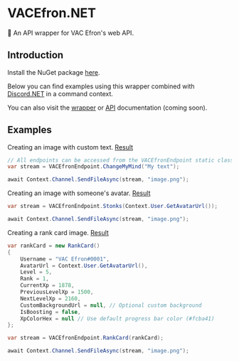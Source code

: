 # VACEfron.NET
 🥤 An API wrapper for VAC Efron's web API.

## Introduction
Install the NuGet package [here](https://www.nuget.org/packages/VACEfron.NET/1.0.0).

Below you can find examples using this wrapper combined with [Discord.NET](https://github.com/discord-net/Discord.Net) in a command context.

You can also visit the [wrapper]() or [API]() documentation (coming soon).

## Examples
Creating an image with custom text. [Result](https://user-images.githubusercontent.com/46462862/90155553-c3007080-dd8b-11ea-98ef-2e483ad03103.png)
```csharp
// All endpoints can be accessed from the VACEfronEndpoint static class.
var stream = VACEfronEndpoint.ChangeMyMind("My text"); 

await Context.Channel.SendFileAsync(stream, "image.png");
```

Creating an image with someone's avatar. [Result](https://user-images.githubusercontent.com/46462862/90156138-681b4900-dd8c-11ea-8ec1-f23b418d65d5.png)
```csharp
var stream = VACEfronEndpoint.Stonks(Context.User.GetAvatarUrl()); 

await Context.Channel.SendFileAsync(stream, "image.png");
```

Creating a rank card image. [Result](https://user-images.githubusercontent.com/46462862/90157660-47ec8980-dd8e-11ea-8c15-2a1a11a29e14.png)
```csharp
var rankCard = new RankCard()
{
    Username = "VAC Efron#0001",
    AvatarUrl = Context.User.GetAvatarUrl(),
    Level = 5,
    Rank = 1,
    CurrentXp = 1878,
    PreviousLevelXp = 1500,
    NextLevelXp = 2160,
    CustomBackgroundUrl = null, // Optional custom background
    IsBoosting = false,
    XpColorHex = null // Use default progress bar color (#fcba41)
};

var stream = VACEfronEndpoint.RankCard(rankCard);

await Context.Channel.SendFileAsync(stream, "image.png");
```
